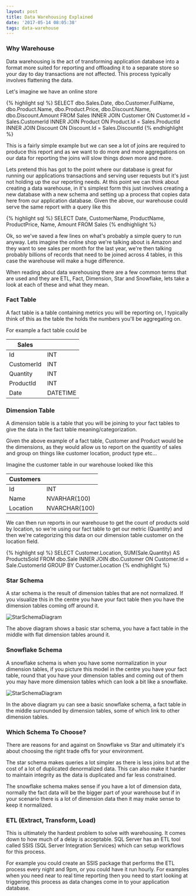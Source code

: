 ```yaml
---
layout: post
title: Data Warehousing Explained
date: '2017-05-14 08:05:38'
tags: data-warehouse
---
```


### Why Warehouse ###
Data warehousing is the act of transforming application database into a format more suited for reporting and offloading it to a separate store so your day to day transactions are not affected. This process typically involves flattening the data.

Let's imagine we have an online store

{% highlight sql %}
SELECT
    dbo.Sales.Date,
    dbo.Customer.FullName,
    dbo.Product.Name,
    dbo.Product.Price,
    dbo.Discount.Name,
    dbo.Discount.Amount
FROM
    Sales
    INNER JOIN Customer ON Customer.Id = Sales.CustomerId
    INNER JOIN Product ON Product.Id = Sales.ProductId
    INNER JOIN Discount ON Discount.Id = Sales.DiscountId
{% endhighlight %}

This is a fairly simple example but we can see a lot of joins are required to produce this report and as we want to do more and more aggregations on our data for reporting the joins will slow things down more and more. 

Lets pretend this has got to the point where our database is great for running our applications transactions and serving user requests but it's just not holding up the our reporting needs. At this point we can think about creating a data warehouse, in it's simplest form this just involves creating a new database with a new schema and setting up a process that copies data here from our application database. Given the above, our warehouse could serve the same report with a query like this

{% highlight sql %}
SELECT
    Date,
    CustomerName,
    ProductName,
    ProductPrice,
    Name,
    Amount
FROM
    Sales
{% endhighlight %}

Ok, so we've saved a few lines on what's probably a simple query to run anyway. Lets imagine the online shop we're talking about is Amazon and they want to see sales per month for the last year, we're then talking probably billions of records that need to be joined across 4 tables, in this case the warehouse will make a huge difference.

When reading about data warehousing there are a few common terms that are used and they are ETL, Fact, Dimension, Star and Snowflake, lets take a look at each of these and what they mean.

### Fact Table ###
A fact table is a table containing metrics you will be reporting on, I typically think of this as the table the holds the numbers you'll be aggregating on.

For example a fact table could be 

| Sales | |
| --- | ---|
| Id | INT |
| CustomerId | INT | 
| Quantity | INT |
| ProductId | INT |
| Date | DATETIME |

### Dimension Table ###
A dimension table is a table  that you will be joining to your fact tables to give the data in the fact table meaning/categorization.

Given the above example of a fact table, Customer and Product would be the dimensions, as they would allow us to report on the quantity of sales and group on things like customer location, product type etc...

Imagine the customer table in our warehouse looked like this

| Customers | | 
| --- | --- |
| Id | INT |
| Name | NVARHAR(100) |
| Location | NVARCHAR(100) |

We can then run reports in our warehouse to get the count of products sold by location, so we're using our fact table to get our metric (Quantity) and then we're categorizing this data on our dimension table customer on the location field.

{% highlight sql %}
SELECT
    Customer.Location, 
    SUM(Sale.Quantity) AS ProductsSold
FROM
    dbo.Sale
    INNER JOIN dbo.Customer ON Customer.Id = Sale.CustomerId
GROUP BY
    Customer.Location
{% endhighlight %}

### Star Schema ###
A star schema is the result of dimension tables that are not normalized. If you visualize this in the centre you have your fact table then you have the dimension tables coming off around it.

![StarSchemaDiagram]({{site.url}}/content/images/StarSchema.png)

The above diagram shows  a basic star schema, you have a fact table in the middle with flat dimension tables around it.

### Snowflake Schema ###
A snowflake schema is when you have some normalization in your dimension tables, if you picture this model in the centre you have your fact table, round that you have your dimension tables and coming out of them you may have more dimension tables which can look a bit like a snowflake.

![StarSchemaDiagram]({{site.url}}/content/images/SnowflakeSchema.png)

In the above diagram yu can see a basic snowflake schema, a fact table in the middle surrounded by dimension tables, some of which link to other dimension tables.

### Which Schema To Choose? ###
There are reasons for and against on Snowflake vs Star and ultimately it's about choosing the right trade offs for your environment.

The star schema makes queries a lot simpler as there is less joins but at the cost of a lot of duplicated denormalized data. This can also make it harder to maintain integrity as the data is duplicated and far less constrained.

The snowflake schema makes sense if you have a lot of dimension data, normally the fact data will be the bigger part of your warehouse but if in your scenario there is a lot of dimension data then it may make sense to keep it normalized. 

### ETL (Extract, Transform, Load) ###
This is ultimately the hardest problem to solve with warehousing. It comes down  to how much of a delay is acceptable. SQL Server has  an ETL tool called SSIS (SQL Server Integration Services) which can setup workflows for this process. 

For example you could create an SSIS package that performs the ETL process every night and 9pm, or you could have it run hourly. For examples when you need near to real time reporting then you need to start looking at triggering this process as data changes come in to your application database.
